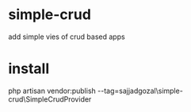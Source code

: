# simple-crud
add simple vies of crud based apps 

# install
php artisan vendor:publish --tag=sajjadgozal\simple-crud\SimpleCrudProvider  
